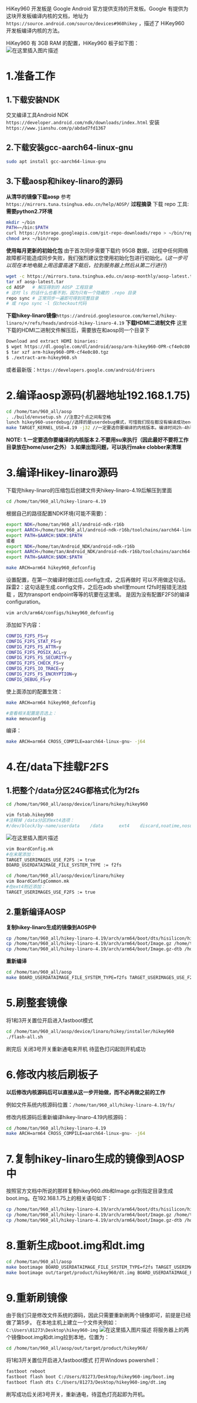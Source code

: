 HiKey960 开发板是 Google Android 官方提供支持的开发板。Google 有提供为这块开发板编译内核的文档，地址为 `https://source.android.com/source/devices#960hikey` ，描述了 HiKey960 开发板编译内核的方法。

HiKey960 有 3GB RAM 的配置，HiKey960 板子如下图：
![在这里插入图片描述](./pic/3.png)

# 1.准备工作

## 1.下载安装NDK

交叉编译工具Android NDK  `https://developer.android.com/ndk/downloads/index.html` 
安装 `https://www.jianshu.com/p/abdad7fd1367`

## 2.下载安装gcc-aarch64-linux-gnu

```bash
sudo apt install gcc-aarch64-linux-gnu
```

## 3.下载aosp和hikey-linaro的源码

**从清华的镜像下载aosp**
参考 `https://mirrors.tuna.tsinghua.edu.cn/help/AOSP/`
**过程摘录**
下载 repo 工具:
**需要python2.7环境**
```bash
mkdir ~/bin
PATH=~/bin:$PATH
curl https://storage.googleapis.com/git-repo-downloads/repo > ~/bin/repo
chmod a+x ~/bin/repo
```
**使用每月更新的初始化包**
由于首次同步需要下载约 95GB 数据，过程中任何网络故障都可能造成同步失败，我们强烈建议您使用初始化包进行初始化。(*这一步可以现在本地电脑上用迅雷高速下载后，拉到服务器上然后从第二行进行*)
```bash
wget -c https://mirrors.tuna.tsinghua.edu.cn/aosp-monthly/aosp-latest.tar # 下载初始化包
tar xf aosp-latest.tar
cd AOSP   # 解压得到的 AOSP 工程目录
# 这时 ls 的话什么也看不到，因为只有一个隐藏的 .repo 目录
repo sync # 正常同步一遍即可得到完整目录
# 或 repo sync -l 仅checkout代码
```

**下载hikey-linaro镜像**`https://android.googlesource.com/kernel/hikey-linaro/+/refs/heads/android-hikey-linaro-4.19`
**下载HDMI二进制文件**
这里下载的HDMI二进制文件解压后，需要放在和aosp同一个目录下
```bash
Download and extract HDMI binaries:
$ wget https://dl.google.com/dl/android/aosp/arm-hikey960-OPR-cf4e0c80.tgz
$ tar xzf arm-hikey960-OPR-cf4e0c80.tgz
$ ./extract-arm-hikey960.sh
```
或者最新版：`https://developers.google.com/android/drivers`

# 2.编译aosp源码(机器地址192.168.1.75)

```bash
cd /home/tan/960_all/aosp
. ./build/envsetup.sh //注意2个点之间有空格
lunch hikey960-userdebug//选择的是userdebug模式，可惜我们现在都没有编译成功engineer模式。
make TARGET_KERNEL_USE=4.19 -j32 //一定要选你要编译的内核版本。编译时间2h-4h不等，编译一遍后再编译会快一些
```
**NOTE:**
**1.一定要选你要编译的内核版本
2.不要用su来执行（因此最好不要将工作目录放在home/user之外）
3.如果出现问题，可以执行make clobber来清理**


# 3.编译Hikey-linaro源码
下载完hikey-linaro的压缩包后创建文件夹hikey-linaro-4.19后解压到里面
```bash
cd /home/tan/960_all/hikey-linaro-4.19
```
根据自己的路径配置NDK环境(可能不需要)：

```bash
export NDK=/home/tan/960_all/android-ndk-r16b
export AARCH=/home/tan/960_all/android-ndk-r16b/toolchains/aarch64-linux-android-4.9/prebuilt/linux-x86_64/bin
export PATH=$AARCH:$NDK:$PATH
或者
export NDK=/home/tan/Android_NDK/android-ndk-r16b
export AARCH=/home/tan/Android_NDK/android-ndk-r16b/toolchains/aarch64-linux-android-4.9/prebuilt/linux-x86_64/bin
export PATH=$AARCH:$NDK:$PATH
```

```bash
make ARCH=arm64 hikey960_defconfig
```
 设置配置，在第一次编译时做过后.config生成，之后再做时 可以不用做这句话。 踩雷2：这句话是生成.config文件，之后在adb shell里mount f2fs时报错无法挂载 ，因为transport endpoint等等的坑要在这里填。 是因为没有配置F2FS的编译configuration。

```bash
vim arch/arm64/configs/hikey960_defconfig
```

添加如下内容：

```bash
CONFIG_F2FS_FS=y 
CONFIG_F2FS_STAT_FS=y 
CONFIG_F2FS_FS_ATTR=y 
CONFIG_F2FS_POSIX_ACL=y 
CONFIG_F2FS_FS_SECURITY=y 
CONFIG_F2FS_CHECK_FS=y 
CONFIG_F2FS_IO_TRACE=y 
CONFIG_F2FS_FS_ENCRYPTION=y 
CONFIG_DEBUG_FS=y
```
使上面添加的配置生效：
```bash
make ARCH=arm64 hikey960_defconfig
```

```bash
#查看相关配置是否选上：
make menuconfig
```

编译：
```bash
make ARCH=arm64 CROSS_COMPILE=aarch64-linux-gnu- -j64
```

# 4.在/data下挂载F2FS

## 1.把整个/data分区24G都格式化为f2fs

```bash
cd /home/tan/960_all/aosp/device/linaro/hikey/hikey960
```

```bash
vim fstab.hikey960
#注释掉 /data分区的ext4选项：
#/dev/block/by-name/userdata    /data      ext4    discard,noatime,nosuid,nodev,noauto_da_alloc,data=ordered,user_xattr,barrier=1,inlinecrypt    wait,formattable,fileencryption=aes-256-xts:aes-256-cts:v2+inlinecrypt_optimized,quota
```

![在这里插入图片描述](./pic/2.png)

```bash
vim BoardConfig.mk
#在末尾添加：
TARGET_USERIMAGES_USE_F2FS := true
BOARD_USERDATAIMAGE_FILE_SYSTEM_TYPE := f2fs
```

```bash
cd /home/tan/960_all/aosp/device/linaro/hikey
vim BoardConfigCommon.mk
#在ext4附近添加：
TARGET_USERIMAGES_USE_F2FS := true
```

## 2.重新编译AOSP
**复制hikey-linaro生成的镜像到AOSP中**
```bash
cp /home/tan/960_all/hikey-linaro-4.19/arch/arm64/boot/dts/hisilicon/hi3660-hikey960.dtb /home/tan/960_all/aosp/device/linaro/hikey-kernel/hikey960/4.19
cp /home/tan/960_all/hikey-linaro-4.19/arch/arm64/boot/Image.gz /home/tan/960_all/aosp/device/linaro/hikey-kernel/hikey960/4.19
cp /home/tan/960_all/hikey-linaro-4.19/arch/arm64/boot/Image.gz-dtb /home/tan/960_all/aosp/device/linaro/hikey-kernel/hikey960/4.19
```
**重新编译**
```bash
cd /home/tan/960_all/aosp
make BOARD_USERDATAIMAGE_FILE_SYSTEM_TYPE=f2fs TARGET_USERIMAGES_USE_F2FS=true TARGET_KERNEL_USE=4.19 -j64
```
# 5.刷整套镜像
将1和3开关置位开启进入fastboot模式

```bash
cd /home/tan/960_all/aosp/device/linaro/hikey/installer/hikey960
./flash-all.sh
```

刷完后 关闭3号开关重新通电来开机
待蓝色灯闪起则开机成功

# 6.修改内核后刷板子
**以后修改内核源码后可以直接从这一步开始做，而不必再做之前的工作**

例如文件系统内核源码位置：`/home/tan/960_all/hikey-linaro-4.19/fs/`

修改内核源码后重新编译hikey-linaro-4.19内核源码：
```bash
cd /home/tan/960_all/hikey-linaro-4.19
make ARCH=arm64 CROSS_COMPILE=aarch64-linux-gnu- -j64
```

# 7.复制hikey-linaro生成的镜像到AOSP中

按照官方文档中所说的那样复制hikey960.dtb和Image.gz到指定目录生成boot.img。在192.168.1.75上的相关语句如下：
```bash
cp /home/tan/960_all/hikey-linaro-4.19/arch/arm64/boot/dts/hisilicon/hi3660-hikey960.dtb /home/tan/960_all/aosp/device/linaro/hikey-kernel/hikey960/4.19
cp /home/tan/960_all/hikey-linaro-4.19/arch/arm64/boot/Image.gz /home/tan/960_all/aosp/device/linaro/hikey-kernel/hikey960/4.19
cp /home/tan/960_all/hikey-linaro-4.19/arch/arm64/boot/Image.gz-dtb /home/tan/960_all/aosp/device/linaro/hikey-kernel/hikey960/4.19
```

# 8.重新生成boot.img和dt.img

```bash
cd /home/tan/960_all/aosp
make bootimage BOARD_USERDATAIMAGE_FILE_SYSTEM_TYPE=f2fs TARGET_USERIMAGES_USE_F2FS=true TARGET_KERNEL_USE=4.19 -j64
make bootimage out/target/product/hikey960/dt.img BOARD_USERDATAIMAGE_FILE_SYSTEM_TYPE=f2fs TARGET_USERIMAGES_USE_F2FS=true TARGET_KERNEL_USE=4.19 -j64
```

# 9.重新刷镜像
由于我们只是修改文件系统的源码，因此只需要重新刷两个镜像即可，前提是已经做了第5步。
在本地主机上建立一个文件夹例如：`C:\Users\81273\Desktop\hikey960-img`
![在这里插入图片描述](./pic/1.png)
将服务器上的两个镜像boot.img和dt.img拉到本地，位置为：
```bash
cd /home/tan/960_all/aosp/out/target/product/hikey960/
```
将1和3开关置位开启进入fastboot模式
打开Windows powershell：

```bash
fastboot reboot
fastboot flash boot C:/Users/81273/Desktop/hikey960-img/boot.img
fastboot flash dts C:/Users/81273/Desktop/hikey960-img/dt.img
```
刷写成功后关闭3号开关，重新通电，待蓝色灯亮起即为开机。

